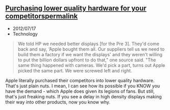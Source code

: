 ## [Purchasing lower quality hardware for your competitors](http://www.theverge.com/2012/6/5/3062611/palm-webos-hp-inside-story-pre-postmortem)[permalink](./purchasing-lower-quality-hardware-for-your-competitors)
- 2012/07/17
- Technology

> We told HP we needed better displays [for the Pre 3]. They'd come back and say, ‘Apple bought them all. Our suppliers tell us we need to build them a factory if we want the displays' and they weren't willing to put the billion dollars upfront to do that," one source said. "The same thing happened with cameras. We'd pick a part, turns out Apple picked the same part. We were screwed left and right.

Apple literally purchased their competitors into lower quality hardware.  That's just plain nuts.  I mean, I can see how its possible if you KNOW you have the demand - which Apple does given its legions of fans.  But still, that's just freaking nuts.  If you see a delay in high density displays making their way into other products, now you know why.